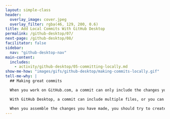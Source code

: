 ```yaml
---
layout: simple-class
header:
  overlay_image: cover.jpeg
  overlay_filter: rgba(46, 129, 200, 0.6)
title: Add Local Commits With GitHub Desktop
permalink: /github-desktop/07/
next-page: /github-desktop/08/
facilitator: false
sidebar:
  nav: "github-desktop-nav"
main-content:
  includes:
    - activity/github-desktop/05-committing-locally.md
show-me-how: "images/gifs/github-desktop/making-commits-locally.gif"
tell-me-why: |
  ## Making great commits

  When you work on GitHub.com, a commit can only include the changes you made to a single file. But, when you work in the desktop app, you have a lot more control over your commits.

  With GitHub Desktop, a commit can include multiple files, or you can pick a specific change within a file you would like to commit.

  When you assemble the changes you have made, you should try to create what we like to call an **atomic commit**. In other words, each commit you make should contain changes that belong together and represent a discrete unit of work.
---
```

